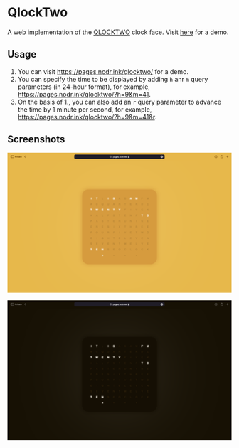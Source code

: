 # QlockTwo

A web implementation of the [QLOCKTWO](https://qlocktwo.com/) clock face. Visit [here](https://pages.nodr.ink/qlocktwo/) for a demo.

## Usage

1. You can visit <https://pages.nodr.ink/qlocktwo/> for a demo.
2. You can specify the time to be displayed by adding `h` anr `m` query parameters (in 24-hour format), for example, <https://pages.nodr.ink/qlocktwo/?h=9&m=41>.
3. On the basis of 1., you can also add an `r` query parameter to advance the time by 1 minute per second, for example, <https://pages.nodr.ink/qlocktwo/?h=9&m=41&r>.

## Screenshots

![light](https://github.com/rickygao/qlocktwo/raw/assets/light.png)

![dark](https://github.com/rickygao/qlocktwo/raw/assets/dark.png)
